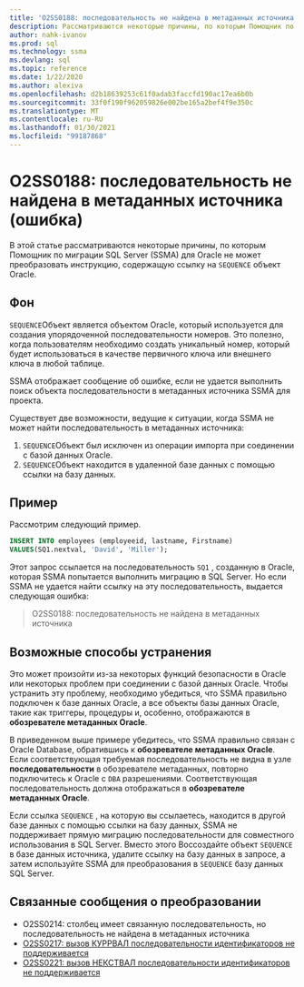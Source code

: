 ```yaml
---
title: 'O2SS0188: последовательность не найдена в метаданных источника (ошибка)'
description: Рассматриваются некоторые причины, по которым Помощник по миграции SQL Server (SSMA) для Oracle не может преобразовать инструкцию, содержащую ссылку на объект последовательности Oracle.
author: nahk-ivanov
ms.prod: sql
ms.technology: ssma
ms.devlang: sql
ms.topic: reference
ms.date: 1/22/2020
ms.author: alexiva
ms.openlocfilehash: d2b18639253c61f0adab3faccfd190ac17ea6b0b
ms.sourcegitcommit: 33f0f190f962059826e002be165a2bef4f9e350c
ms.translationtype: MT
ms.contentlocale: ru-RU
ms.lasthandoff: 01/30/2021
ms.locfileid: "99187868"
---
```

# <a name="o2ss0188-sequence-not-found-in-source-metadata-error"></a>O2SS0188: последовательность не найдена в метаданных источника (ошибка)

В этой статье рассматриваются некоторые причины, по которым Помощник по миграции SQL Server (SSMA) для Oracle не может преобразовать инструкцию, содержащую ссылку на `SEQUENCE` объект Oracle.

## <a name="background"></a>Фон

`SEQUENCE`Объект является объектом Oracle, который используется для создания упорядоченной последовательности номеров. Это полезно, когда пользователям необходимо создать уникальный номер, который будет использоваться в качестве первичного ключа или внешнего ключа в любой таблице.

SSMA отображает сообщение об ошибке, если не удается выполнить поиск объекта последовательности в метаданных источника SSMA для проекта.

Существует две возможности, ведущие к ситуации, когда SSMA не может найти последовательность в метаданных источника:

1. `SEQUENCE`Объект был исключен из операции импорта при соединении с базой данных Oracle.
2. `SEQUENCE`Объект находится в удаленной базе данных с помощью ссылки на базу данных.

## <a name="example"></a>Пример

Рассмотрим следующий пример.

```sql
INSERT INTO employees (employeeid, lastname, Firstname)
VALUES(SQ1.nextval, 'David', 'Miller');
```

Этот запрос ссылается на последовательность `SQ1` , созданную в Oracle, которая SSMA попытается выполнить миграцию в SQL Server. Но если SSMA не удается найти ссылку на эту последовательность, выдается следующая ошибка:

> O2SS0188: последовательность не найдена в метаданных источника

## <a name="possible-remedies"></a>Возможные способы устранения

Это может произойти из-за некоторых функций безопасности в Oracle или некоторых проблем при соединении с базой данных Oracle. Чтобы устранить эту проблему, необходимо убедиться, что SSMA правильно подключен к базе данных Oracle, а все объекты базы данных Oracle, такие как триггеры, процедуры и, особенно, отображаются в **обозревателе метаданных Oracle**.

В приведенном выше примере убедитесь, что SSMA правильно связан с Oracle Database, обратившись к **обозревателе метаданных Oracle**. Если соответствующая требуемая последовательность не видна в узле **последовательности** в обозревателе метаданных, повторно подключитесь к Oracle с `DBA` разрешениями. Соответствующая последовательность должна отображаться в **обозревателе метаданных Oracle**.

Если ссылка `SEQUENCE` , на которую вы ссылаетесь, находится в другой базе данных с помощью ссылки на базу данных, SSMA не поддерживает прямую миграцию последовательности для совместного использования в SQL Server. Вместо этого Воссоздайте объект `SEQUENCE` в базе данных источника, удалите ссылку на базу данных в запросе, а затем используйте SSMA для преобразования в `SEQUENCE` базу данных SQL Server.

## <a name="related-conversion-messages"></a>Связанные сообщения о преобразовании

* O2SS0214: столбец имеет связанную последовательность, но последовательность не найдена в метаданных источника
* [O2SS0217: вызов КУРРВАЛ последовательности идентификаторов не поддерживается](o2ss0217.md)
* [O2SS0221: вызов НЕКСТВАЛ последовательности идентификаторов не поддерживается](o2ss0221.md)
